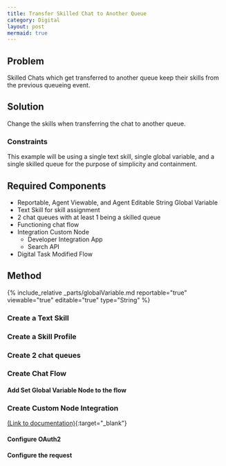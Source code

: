 ```yaml
---
title: Transfer Skilled Chat to Another Queue
category: Digital
layout: post
mermaid: true
---
```


## Problem
Skilled Chats which get transferred to another queue keep their skills from the previous queueing event.

## Solution
Change the skills when transferring the chat to another queue.

### Constraints
This example will be using a single text skill, single global variable, and a single skilled queue for the purpose of simplicity and containment.


## Required Components
- Reportable, Agent Viewable, and Agent Editable String Global Variable
- Text Skill for skill assignment
- 2 chat queues with at least 1 being a skilled queue
- Functioning chat flow
- Integration Custom Node 
  - Developer Integration App
  - Search API
- Digital Task Modified Flow


## Method

{% include_relative _parts/globalVariable.md 
    reportable="true" 
    viewable="true" 
    editable="true" 
    type="String"
%}



### Create a Text Skill

### Create a Skill Profile

### Create 2 chat queues

### Create Chat Flow 

#### Add Set Global Variable Node to the flow

### Create Custom Node Integration 
[(Link to documentation)](https://help.imiconnect.io/docs/custom-nodes){:target="\_blank"}

#### Configure OAuth2

#### Configure the request




